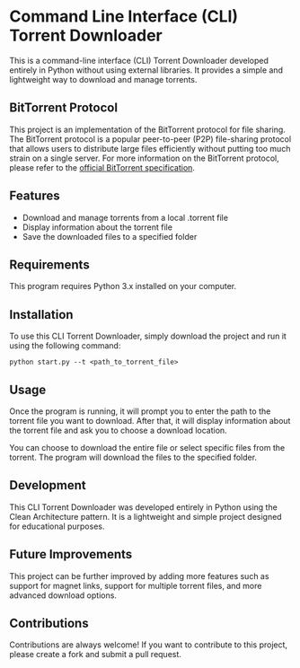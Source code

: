 # Command Line Interface (CLI) Torrent Downloader
This is a command-line interface (CLI) Torrent Downloader developed entirely in Python without using external libraries. It provides a simple and lightweight way to download and manage torrents.

## BitTorrent Protocol

This project is an implementation of the BitTorrent protocol for file sharing. The BitTorrent protocol is a popular peer-to-peer (P2P) file-sharing protocol that allows users to distribute large files efficiently without putting too much strain on a single server. For more information on the BitTorrent protocol, please refer to the [official BitTorrent specification](https://www.bittorrent.org/beps/bep_0003.html).

## Features
* Download and manage torrents from a local .torrent file
* Display information about the torrent file
* Save the downloaded files to a specified folder

## Requirements
This program requires Python 3.x installed on your computer.

## Installation
To use this CLI Torrent Downloader, simply download the project and run it using the following command:

``
python start.py --t <path_to_torrent_file>
``

## Usage
Once the program is running, it will prompt you to enter the path to the torrent file you want to download. After that, it will display information about the torrent file and ask you to choose a download location.

You can choose to download the entire file or select specific files from the torrent. The program will download the files to the specified folder.

## Development
This CLI Torrent Downloader was developed entirely in Python using the Clean Architecture pattern. It is a lightweight and simple project designed for educational purposes.

## Future Improvements
This project can be further improved by adding more features such as support for magnet links, support for multiple torrent files, and more advanced download options.

## Contributions
Contributions are always welcome! If you want to contribute to this project, please create a fork and submit a pull request.